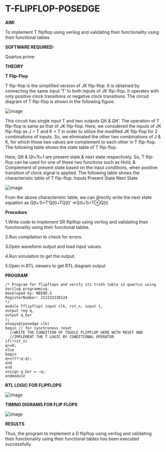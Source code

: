 # T-FLIPFLOP-POSEDGE

**AIM:**

To implement  T flipflop using verilog and validating their functionality using their functional tables

**SOFTWARE REQUIRED:**

Quartus prime

**THEORY**

**T Flip-Flop**

T flip-flop is the simplified version of JK flip-flop. It is obtained by connecting the same input ‘T’ to both inputs of JK flip-flop. It operates with only positive clock transitions or negative clock transitions. The circuit diagram of T flip-flop is shown in the following figure.

![image](https://github.com/naavaneetha/T-FLIPFLOP-POSEDGE/assets/154305477/458a68fe-2d08-4a9d-ac4f-7ae0480ce0bd)

 
This circuit has single input T and two outputs Qtt & Qtt’. The operation of T flip-flop is same as that of JK flip-flop. Here, we considered the inputs of JK flip-flop as J = T and K = T in order to utilize the modified JK flip-flop for 2 combinations of inputs. So, we eliminated the other two combinations of J & K, for which those two values are complement to each other in T flip-flop. The following table shows the state table of T flip-flop.

Here, Qtt & Qt+1t+1 are present state & next state respectively. So, T flip-flop can be used for one of these two functions such as Hold, & Complement of present state based on the input conditions, when positive transition of clock signal is applied. The following table shows the characteristic table of T flip-flop. Inputs Present State Next State

![image](https://github.com/naavaneetha/T-FLIPFLOP-POSEDGE/assets/154305477/cdd7fb32-539f-4b66-bb8d-f305a153c886)

 
From the above characteristic table, we can directly write the next state equation as Q(t+1)=T′Q(t)+TQ(t)′ ⇒Q(t+1)=T⊕Q(t)

**Procedure**

1.Write code to implement SR flipflop using verilog and validating their functionality using their functional tables.

2.Run compilation to check for errors.

3.Open waveform output and load input values.

4.Run simulation to get the output.

5.Open in RTL viewers to get RTL diagram output

**PROGRAM**
~~~
/* Program for flipflops and verify its truth table in quartus using Verilog programming. 
Developed by: MEENU.S 
RegisterNumber: 212223230124
*/
module Tflipflop( input clk, rst_n, input t,
output reg q,
output q_bar
);
always@(posedge clk) 
begin // for synchronous reset
  //WRITE THE CONDITION OF TOGGLE FLIPFLOP HERE WITH RESET AND 
  //IMPLEMENT THE T LOGIC BY CONDITIONAL OPERATOR
if(!rst_n)
q<=0;
else 
begin
q<=(t?~q:q);
end
end
assign q_bar = ~q;
endmodule

~~~

**RTL LOGIC FOR FLIPFLOPS**

![image](https://github.com/Meenu2823/T-FLIPFLOP-POSEDGE/assets/139416219/4cf8fba2-ae76-410b-8c3f-f5cde888892f)

**TIMING DIGRAMS FOR FLIP FLOPS**

![image](https://github.com/Meenu2823/T-FLIPFLOP-POSEDGE/assets/139416219/e4476c8b-2e69-416e-99a4-f861d78fbc22)

**RESULTS**

Thus, the program to implement a D flipflop using verilog and validating their functionality using their functional tables has been executed successfully.
